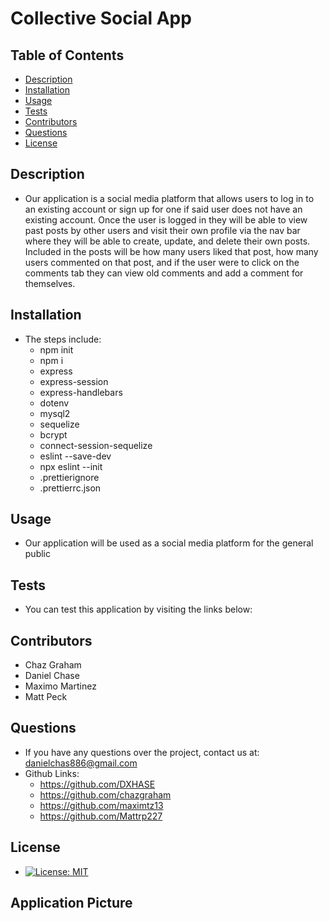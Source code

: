 
  # Collective Social App


  ## Table of Contents

  - [Description](#description)
  - [Installation](#installation)
  - [Usage](#usage)
  - [Tests](#tests)
  - [Contributors](#contributors)
  - [Questions](#questions)
  - [License](#license)

  ## Description
  - Our application is a social media platform that allows users to log in to an existing account or sign up for one if said user does not have an existing account. Once the user is logged in they will be able to view past posts by other users and visit their own profile via the nav bar where they will be able to create, update, and delete their own posts. Included in the posts will be how many users liked that post, how many users commented on that post, and if the user were to click on the comments tab they can view old comments and add a comment for themselves.

  ## Installation
  * The steps include: 
    - npm init
    - npm i
    - express
    - express-session
    - express-handlebars
    - dotenv
    - mysql2
    - sequelize
    - bcrypt
    - connect-session-sequelize
    - eslint --save-dev
    - npx eslint --init 
    - .prettierignore
    - .prettierrc.json

  ## Usage
  - Our application will be used as a social media platform for the general public

  ## Tests
  - You can test this application by visiting the links below:

  ## Contributors
  - Chaz Graham 
  - Daniel Chase 
  - Maximo Martinez 
  - Matt Peck

  ## Questions
  - If you have any questions over the project, contact us at: 
  danielchas886@gmail.com
  - Github Links: 
    - https://github.com/DXHASE
    - https://github.com/chazgraham
    - https://github.com/maximtz13
    - https://github.com/Mattrp227

  ## License
  - [![License: MIT](https://img.shields.io/badge/License-MIT-yellow.svg)](https://opensource.org/licenses/MIT)

  ## Application Picture
  